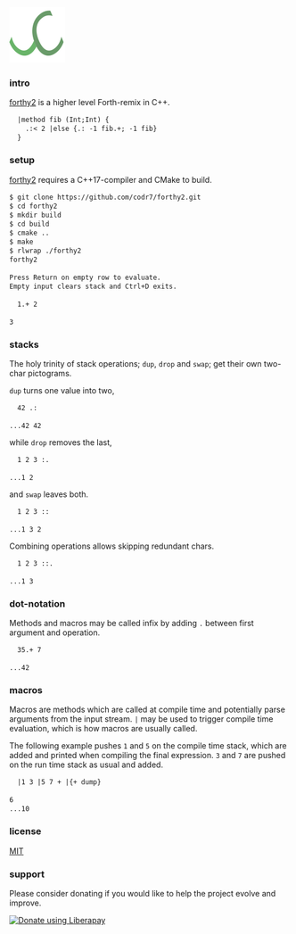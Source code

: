![Logo](logo.png)

### intro
[forthy2](https://github.com/codr7/forthy2) is a higher level Forth-remix in C++.

```
  |method fib (Int;Int) {
    .:< 2 |else {.: -1 fib.+; -1 fib}
  }
```

### setup
[forthy2](https://github.com/codr7/forthy2) requires a C++17-compiler and CMake to build.

```
$ git clone https://github.com/codr7/forthy2.git
$ cd forthy2
$ mkdir build
$ cd build
$ cmake ..
$ make
$ rlwrap ./forthy2
forthy2

Press Return on empty row to evaluate.
Empty input clears stack and Ctrl+D exits.

  1.+ 2
  
3
```

### stacks
The holy trinity of stack operations; `dup`, `drop` and `swap`; get their own two-char pictograms.

`dup` turns one value into two,

```
  42 .:
  
...42 42
```

while `drop` removes the last,

```
  1 2 3 :.
  
...1 2
```

and `swap` leaves both.

```
  1 2 3 ::
  
...1 3 2
```

Combining operations allows skipping redundant chars.

```
  1 2 3 ::.
  
...1 3
```
### dot-notation
Methods and macros may be called infix by adding `.` between first argument and operation.

```
  35.+ 7

...42
```

### macros
Macros are methods which are called at compile time and potentially parse arguments from the input stream. `|` may be used to trigger compile time evaluation, which is how macros are usually called.

The following example pushes `1` and `5` on the compile time stack, which are added and printed when compiling the final expression. `3` and `7` are pushed on the run time stack as usual and added.

```
  |1 3 |5 7 + |{+ dump}

6
...10
```

### license
[MIT](https://github.com/codr7/forthy2/blob/master/LICENSE.txt)

### support
Please consider donating if you would like to help the project evolve and improve.

<a href="https://liberapay.com/codr7/donate"><img alt="Donate using Liberapay" src="https://liberapay.com/assets/widgets/donate.svg"></a>
